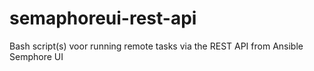 # semaphoreui-rest-api
Bash script(s) voor running remote tasks via the REST API from Ansible Semphore UI 
